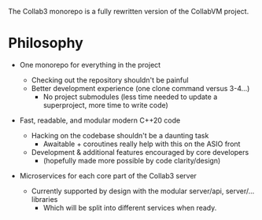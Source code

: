 The Collab3 monorepo is a fully rewritten version of the CollabVM project.

# Philosophy

- One monorepo for everything in the project
  - Checking out the repository shouldn't be painful
  - Better development experience (one clone command versus 3-4...)
    - No project submodules (less time needed to update a superproject, more time to write code)
  
- Fast, readable, and modular modern C++20 code
  - Hacking on the codebase shouldn't be a daunting task 
    - Awaitable + coroutines really help with this on the ASIO front
  - Development & additional features encouraged by core developers
    - (hopefully made more possible by code clarity/design) 

- Microservices for each core part of the Collab3 server 
  - Currently supported by design with the modular server/api, server/... libraries
    - Which will be split into different services when ready.
